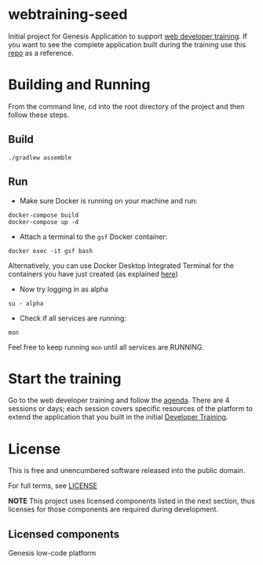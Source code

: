 # webtraining-seed

Initial project for Genesis Application to support [web developer training](https://docs.genesis.global/secure/getting-started/web-training/training-intro/). If you want to see the complete application built during the training use this [repo](https://github.com/genesiscommunitysuccess/webtraining-alpha) as a reference.

# Building and Running
From the command line, cd into the root directory of the project and then follow these steps.

## Build
```shell
./gradlew assemble
```

## Run
- Make sure Docker is running on your machine and run:
```shell
docker-compose build
docker-compose up -d
```

- Attach a terminal to the `gsf` Docker container:
```shell
docker exec -it gsf bash
```
Alternatively, you can use Docker Desktop Integrated Terminal for the containers you have just created (as explained [here](https://www.docker.com/blog/integrated-terminal-for-running-containers-extended-integration-with-containerd-and-more-in-docker-desktop-4-12/))

- Now try logging in as alpha 
```shell
su - alpha
```

- Check if all services are running:
```shell
mon
```

Feel free to keep running `mon` until all services are RUNNING.

# Start the training 

Go to the web developer training and follow the [agenda](https://docs.genesis.global/secure/getting-started/web-training/training-intro/#programme). There are 4 sessions or days; each session covers specific resources of the platform to extend the application that you built in the initial [Developer Training](https://docs.genesis.global/secure/getting-started/developer-training/training-intro/).

# License

This is free and unencumbered software released into the public domain.

For full terms, see [LICENSE](./LICENSE)

**NOTE** This project uses licensed components listed in the next section, thus licenses for those components are required during development.

## Licensed components
Genesis low-code platform
